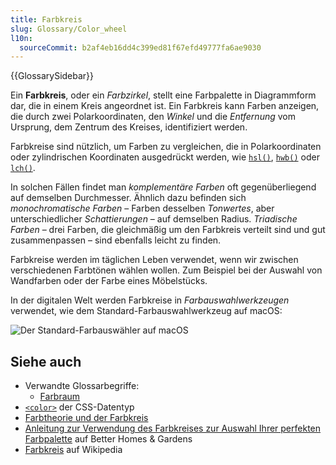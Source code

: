 ```yaml
---
title: Farbkreis
slug: Glossary/Color_wheel
l10n:
  sourceCommit: b2af4eb16dd4c399ed81f67efd49777fa6ae9030
---
```


{{GlossarySidebar}}

Ein **Farbkreis**, oder ein _Farbzirkel_, stellt eine Farbpalette in Diagrammform dar, die in einem Kreis angeordnet ist. Ein Farbkreis kann Farben anzeigen, die durch zwei Polarkoordinaten, den _Winkel_ und die _Entfernung_ vom Ursprung, dem Zentrum des Kreises, identifiziert werden.

Farbkreise sind nützlich, um Farben zu vergleichen, die in Polarkoordinaten oder zylindrischen Koordinaten ausgedrückt werden, wie [`hsl()`](/de/docs/Web/CSS/color_value/hsl), [`hwb()`](/de/docs/Web/CSS/color_value/hwb) oder [`lch()`](/de/docs/Web/CSS/color_value/lch).

In solchen Fällen findet man _komplementäre Farben_ oft gegenüberliegend auf demselben Durchmesser. Ähnlich dazu befinden sich _monochromatische Farben_ – Farben desselben _Tonwertes_, aber unterschiedlicher _Schattierungen_ – auf demselben Radius. _Triadische Farben_ – drei Farben, die gleichmäßig um den Farbkreis verteilt sind und gut zusammenpassen – sind ebenfalls leicht zu finden.

Farbkreise werden im täglichen Leben verwendet, wenn wir zwischen verschiedenen Farbtönen wählen wollen. Zum Beispiel bei der Auswahl von Wandfarben oder der Farbe eines Möbelstücks.

In der digitalen Welt werden Farbkreise in _Farbauswahlwerkzeugen_ verwendet, wie dem Standard-Farbauswahlwerkzeug auf macOS:

![Der Standard-Farbauswähler auf macOS](color_wheel_macos.png)

## Siehe auch

- Verwandte Glossarbegriffe:
  - [Farbraum](/de/docs/Glossary/Color_space)
- [`<color>`](/de/docs/Web/CSS/color_value) der CSS-Datentyp
- [Farbtheorie und der Farbkreis](https://www.canva.com/colors/color-wheel/)
- [Anleitung zur Verwendung des Farbkreises zur Auswahl Ihrer perfekten Farbpalette](https://www.bhg.com/decorating/color/basics/color-wheel-color-chart/) auf Better Homes & Gardens
- [Farbkreis](https://en.wikipedia.org/wiki/Color_wheel) auf Wikipedia
